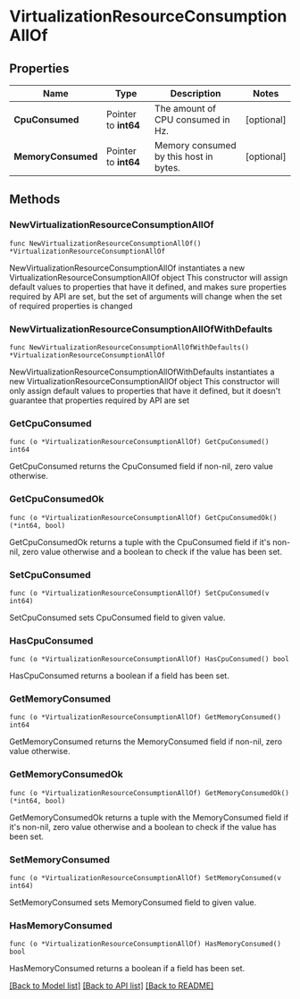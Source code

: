 # VirtualizationResourceConsumptionAllOf

## Properties

Name | Type | Description | Notes
------------ | ------------- | ------------- | -------------
**CpuConsumed** | Pointer to **int64** | The amount of CPU consumed in Hz. | [optional] 
**MemoryConsumed** | Pointer to **int64** | Memory consumed by this host in bytes. | [optional] 

## Methods

### NewVirtualizationResourceConsumptionAllOf

`func NewVirtualizationResourceConsumptionAllOf() *VirtualizationResourceConsumptionAllOf`

NewVirtualizationResourceConsumptionAllOf instantiates a new VirtualizationResourceConsumptionAllOf object
This constructor will assign default values to properties that have it defined,
and makes sure properties required by API are set, but the set of arguments
will change when the set of required properties is changed

### NewVirtualizationResourceConsumptionAllOfWithDefaults

`func NewVirtualizationResourceConsumptionAllOfWithDefaults() *VirtualizationResourceConsumptionAllOf`

NewVirtualizationResourceConsumptionAllOfWithDefaults instantiates a new VirtualizationResourceConsumptionAllOf object
This constructor will only assign default values to properties that have it defined,
but it doesn't guarantee that properties required by API are set

### GetCpuConsumed

`func (o *VirtualizationResourceConsumptionAllOf) GetCpuConsumed() int64`

GetCpuConsumed returns the CpuConsumed field if non-nil, zero value otherwise.

### GetCpuConsumedOk

`func (o *VirtualizationResourceConsumptionAllOf) GetCpuConsumedOk() (*int64, bool)`

GetCpuConsumedOk returns a tuple with the CpuConsumed field if it's non-nil, zero value otherwise
and a boolean to check if the value has been set.

### SetCpuConsumed

`func (o *VirtualizationResourceConsumptionAllOf) SetCpuConsumed(v int64)`

SetCpuConsumed sets CpuConsumed field to given value.

### HasCpuConsumed

`func (o *VirtualizationResourceConsumptionAllOf) HasCpuConsumed() bool`

HasCpuConsumed returns a boolean if a field has been set.

### GetMemoryConsumed

`func (o *VirtualizationResourceConsumptionAllOf) GetMemoryConsumed() int64`

GetMemoryConsumed returns the MemoryConsumed field if non-nil, zero value otherwise.

### GetMemoryConsumedOk

`func (o *VirtualizationResourceConsumptionAllOf) GetMemoryConsumedOk() (*int64, bool)`

GetMemoryConsumedOk returns a tuple with the MemoryConsumed field if it's non-nil, zero value otherwise
and a boolean to check if the value has been set.

### SetMemoryConsumed

`func (o *VirtualizationResourceConsumptionAllOf) SetMemoryConsumed(v int64)`

SetMemoryConsumed sets MemoryConsumed field to given value.

### HasMemoryConsumed

`func (o *VirtualizationResourceConsumptionAllOf) HasMemoryConsumed() bool`

HasMemoryConsumed returns a boolean if a field has been set.


[[Back to Model list]](../README.md#documentation-for-models) [[Back to API list]](../README.md#documentation-for-api-endpoints) [[Back to README]](../README.md)



